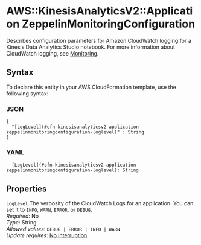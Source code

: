 # AWS::KinesisAnalyticsV2::Application ZeppelinMonitoringConfiguration<a name="aws-properties-kinesisanalyticsv2-application-zeppelinmonitoringconfiguration"></a>

Describes configuration parameters for Amazon CloudWatch logging for a Kinesis Data Analytics Studio notebook\. For more information about CloudWatch logging, see [Monitoring](https://docs.aws.amazon.com/kinesisanalytics/latest/java/monitoring-overview.html)\.

## Syntax<a name="aws-properties-kinesisanalyticsv2-application-zeppelinmonitoringconfiguration-syntax"></a>

To declare this entity in your AWS CloudFormation template, use the following syntax:

### JSON<a name="aws-properties-kinesisanalyticsv2-application-zeppelinmonitoringconfiguration-syntax.json"></a>

```
{
  "[LogLevel](#cfn-kinesisanalyticsv2-application-zeppelinmonitoringconfiguration-loglevel)" : String
}
```

### YAML<a name="aws-properties-kinesisanalyticsv2-application-zeppelinmonitoringconfiguration-syntax.yaml"></a>

```
  [LogLevel](#cfn-kinesisanalyticsv2-application-zeppelinmonitoringconfiguration-loglevel): String
```

## Properties<a name="aws-properties-kinesisanalyticsv2-application-zeppelinmonitoringconfiguration-properties"></a>

`LogLevel`  <a name="cfn-kinesisanalyticsv2-application-zeppelinmonitoringconfiguration-loglevel"></a>
The verbosity of the CloudWatch Logs for an application\. You can set it to `INFO`, `WARN`, `ERROR`, or `DEBUG`\.  
*Required*: No  
*Type*: String  
*Allowed values*: `DEBUG | ERROR | INFO | WARN`  
*Update requires*: [No interruption](https://docs.aws.amazon.com/AWSCloudFormation/latest/UserGuide/using-cfn-updating-stacks-update-behaviors.html#update-no-interrupt)